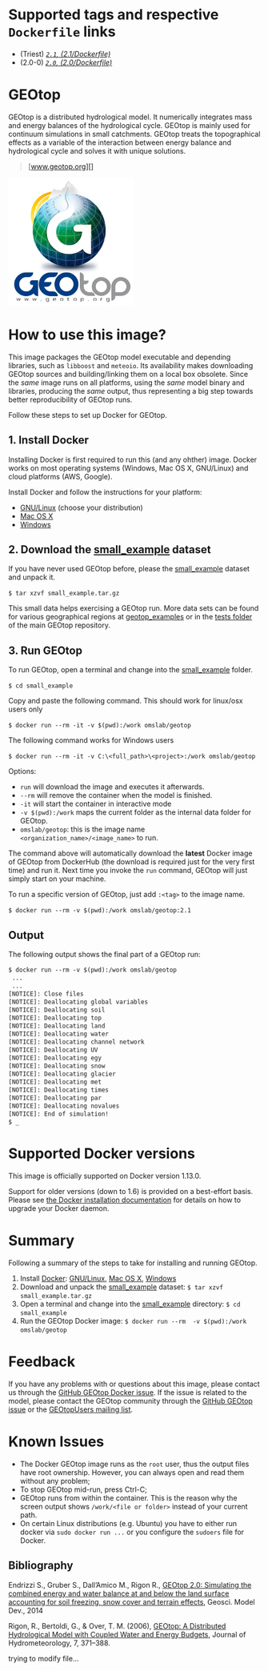 # Supported tags and respective ```Dockerfile``` links
* (Triest) *[```2.1```, (2.1/Dockerfile)][]*
* (2.0-0) *[```2.0```, (2.0/Dockerfile)][]*

# GEOtop

GEOtop is a distributed hydrological model. It numerically integrates mass and energy balances of the hydrological cycle. GEOtop is mainly used for continuum simulations in small catchments. GEOtop treats the topographical effects as a variable of the interaction between energy balance and hydrological cycle and solves it with unique solutions.

> [www.geotop.org][]

![GEOtop logo](https://raw.githubusercontent.com/GrowWorkingHard/logos/master/geotop/GEOtop_200x250.jpg) 

# How to use this image?

This image packages the GEOtop model executable and depending libraries, such as ```libboost``` and ```meteoio```. Its availability makes downloading GEOtop sources and building/linking them on a local box obsolete. Since the *same* image runs on all platforms, using the *same* model binary and libraries, producing the *same* output, thus representing a big step towards better reproducibility of GEOtop runs.

Follow these steps to set up Docker for GEOtop. 

## 1. Install Docker

Installing Docker is first required to run this (and any ohther) image. Docker works on most operating systems (Windows, Mac OS X, GNU/Linux) and cloud platforms (AWS, Google).


Install Docker and follow the instructions for your platform:

* [GNU/Linux][] (choose your distribution)
* [Mac OS X][]
* [Windows][] 


## 2. Download the [small_example][] dataset

If you have never used GEOtop before, please the [small_example][] dataset and unpack it. 

```$ tar xzvf small_example.tar.gz```

This small data helps exercising a GEOtop run. More data sets can be found for various geographical regions at [geotop_examples][] or in the [tests folder][] of the main GEOtop repository.


## 3. Run GEOtop

To run GEOtop, open a terminal and change into the [small_example][] folder.


```$ cd small_example```

Copy and paste the following command. This should work for linux/osx users only

```$ docker run --rm -it -v $(pwd):/work omslab/geotop```

The following command works for Windows users

```$ docker run --rm -it -v C:\<full_path>\<project>:/work omslab/geotop```

Options:

* ```run``` will download the image and executes it afterwards.
* ```--rm``` will remove the container when the model is finished.
* ```-it``` will start the container in interactive mode
* ```-v $(pwd):/work``` maps the current folder as the internal data folder 
  for GEOtop.
* ```omslab/geotop```: this is the image name ```<organization_name>/<image_name>```
  to run.

The command above will automatically download the **latest** Docker image of GEOtop from DockerHub (the download is required just for the very first time) and run it. Next time you invoke the ```run``` command, GEOtop will just simply start on your machine.


To run a specific version of GEOtop, just add ```:<tag>``` to the image name.

```$ docker run --rm -v $(pwd):/work omslab/geotop:2.1```


## Output

The following output shows the final part of a GEOtop run:


```
$ docker run --rm -v $(pwd):/work omslab/geotop
 ...
 ... 
[NOTICE]: Close files
[NOTICE]: Deallocating global variables
[NOTICE]: Deallocating soil
[NOTICE]: Deallocating top
[NOTICE]: Deallocating land
[NOTICE]: Deallocating water
[NOTICE]: Deallocating channel network
[NOTICE]: Deallocating UV
[NOTICE]: Deallocating egy
[NOTICE]: Deallocating snow
[NOTICE]: Deallocating glacier
[NOTICE]: Deallocating met
[NOTICE]: Deallocating times
[NOTICE]: Deallocating par
[NOTICE]: Deallocating novalues
[NOTICE]: End of simulation!
$ _
```

# Supported Docker versions

This image is officially supported on Docker version 1.13.0.

Support for older versions (down to 1.6) is provided on a best-effort basis. Please see [the Docker installation documentation][] for details on how to upgrade your Docker daemon.


# Summary

Following a summary of the steps to take for installing and running GEOtop.

1. Install [Docker][]:
   [GNU/Linux][], [Mac OS X][], [Windows][] 
2. Download and unpack the [small_example][] dataset:
   ```$ tar xzvf small_example.tar.gz```
3. Open a terminal and change into the [small_example][] directory:
   ```$ cd small_example```
4. Run the GEOtop Docker image:
   ```$ docker run --rm  -v $(pwd):/work omslab/geotop```


# Feedback

If you have any problems with or questions about this image, please contact us through the [GitHub GEOtop Docker issue][]. If the issue is related to the model, please contact the GEOtop community through the [GitHub GEOtop issue][] or the [GEOtopUsers mailing list][].

# Known Issues

* The Docker GEOtop image runs as the ```root``` user, thus the output files have root ownership. However, you can always open and read them without any problem;
* To stop GEOtop mid-run, press Ctrl-C;
* GEOtop runs from within the container. This is the reason why the screen output shows ```/work/<file or folder>``` instead of your current path.
* On certain Linux distributions (e.g. Ubuntu) you have to either run docker via ```sudo docker run ...``` or you configure the ```sudoers``` file for Docker. 

## Bibliography

Endrizzi S., Gruber S., Dall’Amico M., Rigon R., [GEOtop 2.0: Simulating the combined energy and water balance at and below the land surface accounting for soil freezing, snow cover and terrain effects][], Geosci. Model Dev., 2014

Rigon, R., Bertoldi, G., & Over, T. M. (2006), [GEOtop: A Distributed Hydrological Model with Coupled Water and Energy Budgets][], Journal of Hydrometeorology, 7, 371–388.

[```2.1```, (2.1/Dockerfile)]: https://github.com/geotopmodel/docker/blob/master/2.1/Dockerfile
[```2.0```, (2.0/Dockerfile)]: https://github.com/geotopmodel/docker/blob/master/2.0/Dockerfile
[www.geotop.org]: http://geotopmodel.github.io/geotop/
[GNU/Linux]: https://docs.docker.com/engine/installation/
[Mac OS X]: https://docs.docker.com/docker-for-mac/
[Windows]: https://docs.docker.com/docker-for-windows/
[small_example]: https://github.com/geotopmodel/docker/blob/master/small_example.tar.gz?raw=true
[geotop_examples]: https://github.com/geotopmodel/geotop_examples
[tests folder]: https://github.com/geotopmodel/geotop/tree/master/tests
[Docker]: https://www.docker.com/
[the Docker installation documentation]: https://docs.docker.com/engine/installation/
[GitHub GEOtop Docker issue]: https://github.com/geotopmodel/docker/issues
[GitHub GEOtop issue]: https://github.com/geotopmodel/geotop/issues
[GEOtopUsers mailing list]: https://groups.google.com/forum/#!forum/geotopusers
[GEOtop 2.0: Simulating the combined energy and water balance at and below the land surface accounting for soil freezing, snow cover and terrain effects]: http://www.geosci-model-dev.net/7/2831/2014/gmd-7-2831-2014.html
[GEOtop: A Distributed Hydrological Model with Coupled Water and Energy Budgets]: https://dl.dropboxusercontent.com/u/4762277/000-me/J24-GEOtop.pdf

trying to modify file...